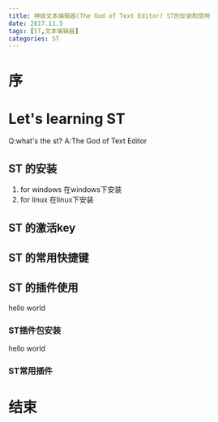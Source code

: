 ```yaml
---
title: 神级文本编辑器(The God of Text Editor) ST的安装和使用
date: 2017.11.5
tags: [ST,文本编辑器]
categories: ST
---
```


# 序
# Let's learning ST
Q:what's the st?
A:The God of Text Editor

## ST 的安装
1. for windows
在windows下安装
2. for linux 
在linux下安装

## ST 的激活key
## ST 的常用快捷键
## ST 的插件使用
hello world 

### ST插件包安装
hello world 

### ST常用插件
# 结束

